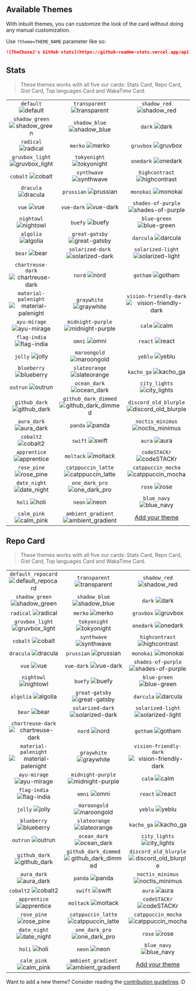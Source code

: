 ## Available Themes

<!-- DO NOT EDIT THIS FILE DIRECTLY -->

With inbuilt themes, you can customize the look of the card without doing any manual customization.

Use `?theme=THEME_NAME` parameter like so:

```md
![TheChaseJ's GitHub stats](https://github-readme-stats.vercel.app/api?username=thechasej&theme=dark&show_icons=true)
```

## Stats

> These themes works with all five our cards: Stats Card, Repo Card, Gist Card, Top languages Card and WakaTime Card.

| | | |
| :--: | :--: | :--: |
| `default` ![default][default] | `transparent` ![transparent][transparent] | `shadow_red` ![shadow_red][shadow_red] |
| `shadow_green` ![shadow_green][shadow_green] | `shadow_blue` ![shadow_blue][shadow_blue] | `dark` ![dark][dark] |
| `radical` ![radical][radical] | `merko` ![merko][merko] | `gruvbox` ![gruvbox][gruvbox] |
| `gruvbox_light` ![gruvbox_light][gruvbox_light] | `tokyonight` ![tokyonight][tokyonight] | `onedark` ![onedark][onedark] |
| `cobalt` ![cobalt][cobalt] | `synthwave` ![synthwave][synthwave] | `highcontrast` ![highcontrast][highcontrast] |
| `dracula` ![dracula][dracula] | `prussian` ![prussian][prussian] | `monokai` ![monokai][monokai] |
| `vue` ![vue][vue] | `vue-dark` ![vue-dark][vue-dark] | `shades-of-purple` ![shades-of-purple][shades-of-purple] |
| `nightowl` ![nightowl][nightowl] | `buefy` ![buefy][buefy] | `blue-green` ![blue-green][blue-green] |
| `algolia` ![algolia][algolia] | `great-gatsby` ![great-gatsby][great-gatsby] | `darcula` ![darcula][darcula] |
| `bear` ![bear][bear] | `solarized-dark` ![solarized-dark][solarized-dark] | `solarized-light` ![solarized-light][solarized-light] |
| `chartreuse-dark` ![chartreuse-dark][chartreuse-dark] | `nord` ![nord][nord] | `gotham` ![gotham][gotham] |
| `material-palenight` ![material-palenight][material-palenight] | `graywhite` ![graywhite][graywhite] | `vision-friendly-dark` ![vision-friendly-dark][vision-friendly-dark] |
| `ayu-mirage` ![ayu-mirage][ayu-mirage] | `midnight-purple` ![midnight-purple][midnight-purple] | `calm` ![calm][calm] |
| `flag-india` ![flag-india][flag-india] | `omni` ![omni][omni] | `react` ![react][react] |
| `jolly` ![jolly][jolly] | `maroongold` ![maroongold][maroongold] | `yeblu` ![yeblu][yeblu] |
| `blueberry` ![blueberry][blueberry] | `slateorange` ![slateorange][slateorange] | `kacho_ga` ![kacho_ga][kacho_ga] |
| `outrun` ![outrun][outrun] | `ocean_dark` ![ocean_dark][ocean_dark] | `city_lights` ![city_lights][city_lights] |
| `github_dark` ![github_dark][github_dark] | `github_dark_dimmed` ![github_dark_dimmed][github_dark_dimmed] | `discord_old_blurple` ![discord_old_blurple][discord_old_blurple] |
| `aura_dark` ![aura_dark][aura_dark] | `panda` ![panda][panda] | `noctis_minimus` ![noctis_minimus][noctis_minimus] |
| `cobalt2` ![cobalt2][cobalt2] | `swift` ![swift][swift] | `aura` ![aura][aura] |
| `apprentice` ![apprentice][apprentice] | `moltack` ![moltack][moltack] | `codeSTACKr` ![codeSTACKr][codeSTACKr] |
| `rose_pine` ![rose_pine][rose_pine] | `catppuccin_latte` ![catppuccin_latte][catppuccin_latte] | `catppuccin_mocha` ![catppuccin_mocha][catppuccin_mocha] |
| `date_night` ![date_night][date_night] | `one_dark_pro` ![one_dark_pro][one_dark_pro] | `rose` ![rose][rose] |
| `holi` ![holi][holi] | `neon` ![neon][neon] | `blue_navy` ![blue_navy][blue_navy] |
| `calm_pink` ![calm_pink][calm_pink] | `ambient_gradient` ![ambient_gradient][ambient_gradient] | [Add your theme][add-theme] |

## Repo Card

> These themes works with all five our cards: Stats Card, Repo Card, Gist Card, Top languages Card and WakaTime Card.

| | | |
| :--: | :--: | :--: |
| `default_repocard` ![default_repocard][default_repocard_repo] | `transparent` ![transparent][transparent_repo] | `shadow_red` ![shadow_red][shadow_red_repo] |
| `shadow_green` ![shadow_green][shadow_green_repo] | `shadow_blue` ![shadow_blue][shadow_blue_repo] | `dark` ![dark][dark_repo] |
| `radical` ![radical][radical_repo] | `merko` ![merko][merko_repo] | `gruvbox` ![gruvbox][gruvbox_repo] |
| `gruvbox_light` ![gruvbox_light][gruvbox_light_repo] | `tokyonight` ![tokyonight][tokyonight_repo] | `onedark` ![onedark][onedark_repo] |
| `cobalt` ![cobalt][cobalt_repo] | `synthwave` ![synthwave][synthwave_repo] | `highcontrast` ![highcontrast][highcontrast_repo] |
| `dracula` ![dracula][dracula_repo] | `prussian` ![prussian][prussian_repo] | `monokai` ![monokai][monokai_repo] |
| `vue` ![vue][vue_repo] | `vue-dark` ![vue-dark][vue-dark_repo] | `shades-of-purple` ![shades-of-purple][shades-of-purple_repo] |
| `nightowl` ![nightowl][nightowl_repo] | `buefy` ![buefy][buefy_repo] | `blue-green` ![blue-green][blue-green_repo] |
| `algolia` ![algolia][algolia_repo] | `great-gatsby` ![great-gatsby][great-gatsby_repo] | `darcula` ![darcula][darcula_repo] |
| `bear` ![bear][bear_repo] | `solarized-dark` ![solarized-dark][solarized-dark_repo] | `solarized-light` ![solarized-light][solarized-light_repo] |
| `chartreuse-dark` ![chartreuse-dark][chartreuse-dark_repo] | `nord` ![nord][nord_repo] | `gotham` ![gotham][gotham_repo] |
| `material-palenight` ![material-palenight][material-palenight_repo] | `graywhite` ![graywhite][graywhite_repo] | `vision-friendly-dark` ![vision-friendly-dark][vision-friendly-dark_repo] |
| `ayu-mirage` ![ayu-mirage][ayu-mirage_repo] | `midnight-purple` ![midnight-purple][midnight-purple_repo] | `calm` ![calm][calm_repo] |
| `flag-india` ![flag-india][flag-india_repo] | `omni` ![omni][omni_repo] | `react` ![react][react_repo] |
| `jolly` ![jolly][jolly_repo] | `maroongold` ![maroongold][maroongold_repo] | `yeblu` ![yeblu][yeblu_repo] |
| `blueberry` ![blueberry][blueberry_repo] | `slateorange` ![slateorange][slateorange_repo] | `kacho_ga` ![kacho_ga][kacho_ga_repo] |
| `outrun` ![outrun][outrun_repo] | `ocean_dark` ![ocean_dark][ocean_dark_repo] | `city_lights` ![city_lights][city_lights_repo] |
| `github_dark` ![github_dark][github_dark_repo] | `github_dark_dimmed` ![github_dark_dimmed][github_dark_dimmed_repo] | `discord_old_blurple` ![discord_old_blurple][discord_old_blurple_repo] |
| `aura_dark` ![aura_dark][aura_dark_repo] | `panda` ![panda][panda_repo] | `noctis_minimus` ![noctis_minimus][noctis_minimus_repo] |
| `cobalt2` ![cobalt2][cobalt2_repo] | `swift` ![swift][swift_repo] | `aura` ![aura][aura_repo] |
| `apprentice` ![apprentice][apprentice_repo] | `moltack` ![moltack][moltack_repo] | `codeSTACKr` ![codeSTACKr][codeSTACKr_repo] |
| `rose_pine` ![rose_pine][rose_pine_repo] | `catppuccin_latte` ![catppuccin_latte][catppuccin_latte_repo] | `catppuccin_mocha` ![catppuccin_mocha][catppuccin_mocha_repo] |
| `date_night` ![date_night][date_night_repo] | `one_dark_pro` ![one_dark_pro][one_dark_pro_repo] | `rose` ![rose][rose_repo] |
| `holi` ![holi][holi_repo] | `neon` ![neon][neon_repo] | `blue_navy` ![blue_navy][blue_navy_repo] |
| `calm_pink` ![calm_pink][calm_pink_repo] | `ambient_gradient` ![ambient_gradient][ambient_gradient_repo] | [Add your theme][add-theme] |


[default]: https://github-readme-stats.vercel.app/api?username=thechasej&show_icons=true&hide=contribs,prs&cache_seconds=86400&theme=default
[default_repocard]: https://github-readme-stats.vercel.app/api?username=thechasej&show_icons=true&hide=contribs,prs&cache_seconds=86400&theme=default_repocard
[transparent]: https://github-readme-stats.vercel.app/api?username=thechasej&show_icons=true&hide=contribs,prs&cache_seconds=86400&theme=transparent
[shadow_red]: https://github-readme-stats.vercel.app/api?username=thechasej&show_icons=true&hide=contribs,prs&cache_seconds=86400&theme=shadow_red
[shadow_green]: https://github-readme-stats.vercel.app/api?username=thechasej&show_icons=true&hide=contribs,prs&cache_seconds=86400&theme=shadow_green
[shadow_blue]: https://github-readme-stats.vercel.app/api?username=thechasej&show_icons=true&hide=contribs,prs&cache_seconds=86400&theme=shadow_blue
[dark]: https://github-readme-stats.vercel.app/api?username=thechasej&show_icons=true&hide=contribs,prs&cache_seconds=86400&theme=dark
[radical]: https://github-readme-stats.vercel.app/api?username=thechasej&show_icons=true&hide=contribs,prs&cache_seconds=86400&theme=radical
[merko]: https://github-readme-stats.vercel.app/api?username=thechasej&show_icons=true&hide=contribs,prs&cache_seconds=86400&theme=merko
[gruvbox]: https://github-readme-stats.vercel.app/api?username=thechasej&show_icons=true&hide=contribs,prs&cache_seconds=86400&theme=gruvbox
[gruvbox_light]: https://github-readme-stats.vercel.app/api?username=thechasej&show_icons=true&hide=contribs,prs&cache_seconds=86400&theme=gruvbox_light
[tokyonight]: https://github-readme-stats.vercel.app/api?username=thechasej&show_icons=true&hide=contribs,prs&cache_seconds=86400&theme=tokyonight
[onedark]: https://github-readme-stats.vercel.app/api?username=thechasej&show_icons=true&hide=contribs,prs&cache_seconds=86400&theme=onedark
[cobalt]: https://github-readme-stats.vercel.app/api?username=thechasej&show_icons=true&hide=contribs,prs&cache_seconds=86400&theme=cobalt
[synthwave]: https://github-readme-stats.vercel.app/api?username=thechasej&show_icons=true&hide=contribs,prs&cache_seconds=86400&theme=synthwave
[highcontrast]: https://github-readme-stats.vercel.app/api?username=thechasej&show_icons=true&hide=contribs,prs&cache_seconds=86400&theme=highcontrast
[dracula]: https://github-readme-stats.vercel.app/api?username=thechasej&show_icons=true&hide=contribs,prs&cache_seconds=86400&theme=dracula
[prussian]: https://github-readme-stats.vercel.app/api?username=thechasej&show_icons=true&hide=contribs,prs&cache_seconds=86400&theme=prussian
[monokai]: https://github-readme-stats.vercel.app/api?username=thechasej&show_icons=true&hide=contribs,prs&cache_seconds=86400&theme=monokai
[vue]: https://github-readme-stats.vercel.app/api?username=thechasej&show_icons=true&hide=contribs,prs&cache_seconds=86400&theme=vue
[vue-dark]: https://github-readme-stats.vercel.app/api?username=thechasej&show_icons=true&hide=contribs,prs&cache_seconds=86400&theme=vue-dark
[shades-of-purple]: https://github-readme-stats.vercel.app/api?username=thechasej&show_icons=true&hide=contribs,prs&cache_seconds=86400&theme=shades-of-purple
[nightowl]: https://github-readme-stats.vercel.app/api?username=thechasej&show_icons=true&hide=contribs,prs&cache_seconds=86400&theme=nightowl
[buefy]: https://github-readme-stats.vercel.app/api?username=thechasej&show_icons=true&hide=contribs,prs&cache_seconds=86400&theme=buefy
[blue-green]: https://github-readme-stats.vercel.app/api?username=thechasej&show_icons=true&hide=contribs,prs&cache_seconds=86400&theme=blue-green
[algolia]: https://github-readme-stats.vercel.app/api?username=thechasej&show_icons=true&hide=contribs,prs&cache_seconds=86400&theme=algolia
[great-gatsby]: https://github-readme-stats.vercel.app/api?username=thechasej&show_icons=true&hide=contribs,prs&cache_seconds=86400&theme=great-gatsby
[darcula]: https://github-readme-stats.vercel.app/api?username=thechasej&show_icons=true&hide=contribs,prs&cache_seconds=86400&theme=darcula
[bear]: https://github-readme-stats.vercel.app/api?username=thechasej&show_icons=true&hide=contribs,prs&cache_seconds=86400&theme=bear
[solarized-dark]: https://github-readme-stats.vercel.app/api?username=thechasej&show_icons=true&hide=contribs,prs&cache_seconds=86400&theme=solarized-dark
[solarized-light]: https://github-readme-stats.vercel.app/api?username=thechasej&show_icons=true&hide=contribs,prs&cache_seconds=86400&theme=solarized-light
[chartreuse-dark]: https://github-readme-stats.vercel.app/api?username=thechasej&show_icons=true&hide=contribs,prs&cache_seconds=86400&theme=chartreuse-dark
[nord]: https://github-readme-stats.vercel.app/api?username=thechasej&show_icons=true&hide=contribs,prs&cache_seconds=86400&theme=nord
[gotham]: https://github-readme-stats.vercel.app/api?username=thechasej&show_icons=true&hide=contribs,prs&cache_seconds=86400&theme=gotham
[material-palenight]: https://github-readme-stats.vercel.app/api?username=thechasej&show_icons=true&hide=contribs,prs&cache_seconds=86400&theme=material-palenight
[graywhite]: https://github-readme-stats.vercel.app/api?username=thechasej&show_icons=true&hide=contribs,prs&cache_seconds=86400&theme=graywhite
[vision-friendly-dark]: https://github-readme-stats.vercel.app/api?username=thechasej&show_icons=true&hide=contribs,prs&cache_seconds=86400&theme=vision-friendly-dark
[ayu-mirage]: https://github-readme-stats.vercel.app/api?username=thechasej&show_icons=true&hide=contribs,prs&cache_seconds=86400&theme=ayu-mirage
[midnight-purple]: https://github-readme-stats.vercel.app/api?username=thechasej&show_icons=true&hide=contribs,prs&cache_seconds=86400&theme=midnight-purple
[calm]: https://github-readme-stats.vercel.app/api?username=thechasej&show_icons=true&hide=contribs,prs&cache_seconds=86400&theme=calm
[flag-india]: https://github-readme-stats.vercel.app/api?username=thechasej&show_icons=true&hide=contribs,prs&cache_seconds=86400&theme=flag-india
[omni]: https://github-readme-stats.vercel.app/api?username=thechasej&show_icons=true&hide=contribs,prs&cache_seconds=86400&theme=omni
[react]: https://github-readme-stats.vercel.app/api?username=thechasej&show_icons=true&hide=contribs,prs&cache_seconds=86400&theme=react
[jolly]: https://github-readme-stats.vercel.app/api?username=thechasej&show_icons=true&hide=contribs,prs&cache_seconds=86400&theme=jolly
[maroongold]: https://github-readme-stats.vercel.app/api?username=thechasej&show_icons=true&hide=contribs,prs&cache_seconds=86400&theme=maroongold
[yeblu]: https://github-readme-stats.vercel.app/api?username=thechasej&show_icons=true&hide=contribs,prs&cache_seconds=86400&theme=yeblu
[blueberry]: https://github-readme-stats.vercel.app/api?username=thechasej&show_icons=true&hide=contribs,prs&cache_seconds=86400&theme=blueberry
[slateorange]: https://github-readme-stats.vercel.app/api?username=thechasej&show_icons=true&hide=contribs,prs&cache_seconds=86400&theme=slateorange
[kacho_ga]: https://github-readme-stats.vercel.app/api?username=thechasej&show_icons=true&hide=contribs,prs&cache_seconds=86400&theme=kacho_ga
[outrun]: https://github-readme-stats.vercel.app/api?username=thechasej&show_icons=true&hide=contribs,prs&cache_seconds=86400&theme=outrun
[ocean_dark]: https://github-readme-stats.vercel.app/api?username=thechasej&show_icons=true&hide=contribs,prs&cache_seconds=86400&theme=ocean_dark
[city_lights]: https://github-readme-stats.vercel.app/api?username=thechasej&show_icons=true&hide=contribs,prs&cache_seconds=86400&theme=city_lights
[github_dark]: https://github-readme-stats.vercel.app/api?username=thechasej&show_icons=true&hide=contribs,prs&cache_seconds=86400&theme=github_dark
[github_dark_dimmed]: https://github-readme-stats.vercel.app/api?username=thechasej&show_icons=true&hide=contribs,prs&cache_seconds=86400&theme=github_dark_dimmed
[discord_old_blurple]: https://github-readme-stats.vercel.app/api?username=thechasej&show_icons=true&hide=contribs,prs&cache_seconds=86400&theme=discord_old_blurple
[aura_dark]: https://github-readme-stats.vercel.app/api?username=thechasej&show_icons=true&hide=contribs,prs&cache_seconds=86400&theme=aura_dark
[panda]: https://github-readme-stats.vercel.app/api?username=thechasej&show_icons=true&hide=contribs,prs&cache_seconds=86400&theme=panda
[noctis_minimus]: https://github-readme-stats.vercel.app/api?username=thechasej&show_icons=true&hide=contribs,prs&cache_seconds=86400&theme=noctis_minimus
[cobalt2]: https://github-readme-stats.vercel.app/api?username=thechasej&show_icons=true&hide=contribs,prs&cache_seconds=86400&theme=cobalt2
[swift]: https://github-readme-stats.vercel.app/api?username=thechasej&show_icons=true&hide=contribs,prs&cache_seconds=86400&theme=swift
[aura]: https://github-readme-stats.vercel.app/api?username=thechasej&show_icons=true&hide=contribs,prs&cache_seconds=86400&theme=aura
[apprentice]: https://github-readme-stats.vercel.app/api?username=thechasej&show_icons=true&hide=contribs,prs&cache_seconds=86400&theme=apprentice
[moltack]: https://github-readme-stats.vercel.app/api?username=thechasej&show_icons=true&hide=contribs,prs&cache_seconds=86400&theme=moltack
[codeSTACKr]: https://github-readme-stats.vercel.app/api?username=thechasej&show_icons=true&hide=contribs,prs&cache_seconds=86400&theme=codeSTACKr
[rose_pine]: https://github-readme-stats.vercel.app/api?username=thechasej&show_icons=true&hide=contribs,prs&cache_seconds=86400&theme=rose_pine
[catppuccin_latte]: https://github-readme-stats.vercel.app/api?username=thechasej&show_icons=true&hide=contribs,prs&cache_seconds=86400&theme=catppuccin_latte
[catppuccin_mocha]: https://github-readme-stats.vercel.app/api?username=thechasej&show_icons=true&hide=contribs,prs&cache_seconds=86400&theme=catppuccin_mocha
[date_night]: https://github-readme-stats.vercel.app/api?username=thechasej&show_icons=true&hide=contribs,prs&cache_seconds=86400&theme=date_night
[one_dark_pro]: https://github-readme-stats.vercel.app/api?username=thechasej&show_icons=true&hide=contribs,prs&cache_seconds=86400&theme=one_dark_pro
[rose]: https://github-readme-stats.vercel.app/api?username=thechasej&show_icons=true&hide=contribs,prs&cache_seconds=86400&theme=rose
[holi]: https://github-readme-stats.vercel.app/api?username=thechasej&show_icons=true&hide=contribs,prs&cache_seconds=86400&theme=holi
[neon]: https://github-readme-stats.vercel.app/api?username=thechasej&show_icons=true&hide=contribs,prs&cache_seconds=86400&theme=neon
[blue_navy]: https://github-readme-stats.vercel.app/api?username=thechasej&show_icons=true&hide=contribs,prs&cache_seconds=86400&theme=blue_navy
[calm_pink]: https://github-readme-stats.vercel.app/api?username=thechasej&show_icons=true&hide=contribs,prs&cache_seconds=86400&theme=calm_pink
[ambient_gradient]: https://github-readme-stats.vercel.app/api?username=thechasej&show_icons=true&hide=contribs,prs&cache_seconds=86400&theme=ambient_gradient


[default_repo]: https://github-readme-stats.vercel.app/api/pin/?username=thechasej&repo=github-readme-stats&cache_seconds=86400&theme=default
[default_repocard_repo]: https://github-readme-stats.vercel.app/api/pin/?username=thechasej&repo=github-readme-stats&cache_seconds=86400&theme=default_repocard
[transparent_repo]: https://github-readme-stats.vercel.app/api/pin/?username=thechasej&repo=github-readme-stats&cache_seconds=86400&theme=transparent
[shadow_red_repo]: https://github-readme-stats.vercel.app/api/pin/?username=thechasej&repo=github-readme-stats&cache_seconds=86400&theme=shadow_red
[shadow_green_repo]: https://github-readme-stats.vercel.app/api/pin/?username=thechasej&repo=github-readme-stats&cache_seconds=86400&theme=shadow_green
[shadow_blue_repo]: https://github-readme-stats.vercel.app/api/pin/?username=thechasej&repo=github-readme-stats&cache_seconds=86400&theme=shadow_blue
[dark_repo]: https://github-readme-stats.vercel.app/api/pin/?username=thechasej&repo=github-readme-stats&cache_seconds=86400&theme=dark
[radical_repo]: https://github-readme-stats.vercel.app/api/pin/?username=thechasej&repo=github-readme-stats&cache_seconds=86400&theme=radical
[merko_repo]: https://github-readme-stats.vercel.app/api/pin/?username=thechasej&repo=github-readme-stats&cache_seconds=86400&theme=merko
[gruvbox_repo]: https://github-readme-stats.vercel.app/api/pin/?username=thechasej&repo=github-readme-stats&cache_seconds=86400&theme=gruvbox
[gruvbox_light_repo]: https://github-readme-stats.vercel.app/api/pin/?username=thechasej&repo=github-readme-stats&cache_seconds=86400&theme=gruvbox_light
[tokyonight_repo]: https://github-readme-stats.vercel.app/api/pin/?username=thechasej&repo=github-readme-stats&cache_seconds=86400&theme=tokyonight
[onedark_repo]: https://github-readme-stats.vercel.app/api/pin/?username=thechasej&repo=github-readme-stats&cache_seconds=86400&theme=onedark
[cobalt_repo]: https://github-readme-stats.vercel.app/api/pin/?username=thechasej&repo=github-readme-stats&cache_seconds=86400&theme=cobalt
[synthwave_repo]: https://github-readme-stats.vercel.app/api/pin/?username=thechasej&repo=github-readme-stats&cache_seconds=86400&theme=synthwave
[highcontrast_repo]: https://github-readme-stats.vercel.app/api/pin/?username=thechasej&repo=github-readme-stats&cache_seconds=86400&theme=highcontrast
[dracula_repo]: https://github-readme-stats.vercel.app/api/pin/?username=thechasej&repo=github-readme-stats&cache_seconds=86400&theme=dracula
[prussian_repo]: https://github-readme-stats.vercel.app/api/pin/?username=thechasej&repo=github-readme-stats&cache_seconds=86400&theme=prussian
[monokai_repo]: https://github-readme-stats.vercel.app/api/pin/?username=thechasej&repo=github-readme-stats&cache_seconds=86400&theme=monokai
[vue_repo]: https://github-readme-stats.vercel.app/api/pin/?username=thechasej&repo=github-readme-stats&cache_seconds=86400&theme=vue
[vue-dark_repo]: https://github-readme-stats.vercel.app/api/pin/?username=thechasej&repo=github-readme-stats&cache_seconds=86400&theme=vue-dark
[shades-of-purple_repo]: https://github-readme-stats.vercel.app/api/pin/?username=thechasej&repo=github-readme-stats&cache_seconds=86400&theme=shades-of-purple
[nightowl_repo]: https://github-readme-stats.vercel.app/api/pin/?username=thechasej&repo=github-readme-stats&cache_seconds=86400&theme=nightowl
[buefy_repo]: https://github-readme-stats.vercel.app/api/pin/?username=thechasej&repo=github-readme-stats&cache_seconds=86400&theme=buefy
[blue-green_repo]: https://github-readme-stats.vercel.app/api/pin/?username=thechasej&repo=github-readme-stats&cache_seconds=86400&theme=blue-green
[algolia_repo]: https://github-readme-stats.vercel.app/api/pin/?username=thechasej&repo=github-readme-stats&cache_seconds=86400&theme=algolia
[great-gatsby_repo]: https://github-readme-stats.vercel.app/api/pin/?username=thechasej&repo=github-readme-stats&cache_seconds=86400&theme=great-gatsby
[darcula_repo]: https://github-readme-stats.vercel.app/api/pin/?username=thechasej&repo=github-readme-stats&cache_seconds=86400&theme=darcula
[bear_repo]: https://github-readme-stats.vercel.app/api/pin/?username=thechasej&repo=github-readme-stats&cache_seconds=86400&theme=bear
[solarized-dark_repo]: https://github-readme-stats.vercel.app/api/pin/?username=thechasej&repo=github-readme-stats&cache_seconds=86400&theme=solarized-dark
[solarized-light_repo]: https://github-readme-stats.vercel.app/api/pin/?username=thechasej&repo=github-readme-stats&cache_seconds=86400&theme=solarized-light
[chartreuse-dark_repo]: https://github-readme-stats.vercel.app/api/pin/?username=thechasej&repo=github-readme-stats&cache_seconds=86400&theme=chartreuse-dark
[nord_repo]: https://github-readme-stats.vercel.app/api/pin/?username=thechasej&repo=github-readme-stats&cache_seconds=86400&theme=nord
[gotham_repo]: https://github-readme-stats.vercel.app/api/pin/?username=thechasej&repo=github-readme-stats&cache_seconds=86400&theme=gotham
[material-palenight_repo]: https://github-readme-stats.vercel.app/api/pin/?username=thechasej&repo=github-readme-stats&cache_seconds=86400&theme=material-palenight
[graywhite_repo]: https://github-readme-stats.vercel.app/api/pin/?username=thechasej&repo=github-readme-stats&cache_seconds=86400&theme=graywhite
[vision-friendly-dark_repo]: https://github-readme-stats.vercel.app/api/pin/?username=thechasej&repo=github-readme-stats&cache_seconds=86400&theme=vision-friendly-dark
[ayu-mirage_repo]: https://github-readme-stats.vercel.app/api/pin/?username=thechasej&repo=github-readme-stats&cache_seconds=86400&theme=ayu-mirage
[midnight-purple_repo]: https://github-readme-stats.vercel.app/api/pin/?username=thechasej&repo=github-readme-stats&cache_seconds=86400&theme=midnight-purple
[calm_repo]: https://github-readme-stats.vercel.app/api/pin/?username=thechasej&repo=github-readme-stats&cache_seconds=86400&theme=calm
[flag-india_repo]: https://github-readme-stats.vercel.app/api/pin/?username=thechasej&repo=github-readme-stats&cache_seconds=86400&theme=flag-india
[omni_repo]: https://github-readme-stats.vercel.app/api/pin/?username=thechasej&repo=github-readme-stats&cache_seconds=86400&theme=omni
[react_repo]: https://github-readme-stats.vercel.app/api/pin/?username=thechasej&repo=github-readme-stats&cache_seconds=86400&theme=react
[jolly_repo]: https://github-readme-stats.vercel.app/api/pin/?username=thechasej&repo=github-readme-stats&cache_seconds=86400&theme=jolly
[maroongold_repo]: https://github-readme-stats.vercel.app/api/pin/?username=thechasej&repo=github-readme-stats&cache_seconds=86400&theme=maroongold
[yeblu_repo]: https://github-readme-stats.vercel.app/api/pin/?username=thechasej&repo=github-readme-stats&cache_seconds=86400&theme=yeblu
[blueberry_repo]: https://github-readme-stats.vercel.app/api/pin/?username=thechasej&repo=github-readme-stats&cache_seconds=86400&theme=blueberry
[slateorange_repo]: https://github-readme-stats.vercel.app/api/pin/?username=thechasej&repo=github-readme-stats&cache_seconds=86400&theme=slateorange
[kacho_ga_repo]: https://github-readme-stats.vercel.app/api/pin/?username=thechasej&repo=github-readme-stats&cache_seconds=86400&theme=kacho_ga
[outrun_repo]: https://github-readme-stats.vercel.app/api/pin/?username=thechasej&repo=github-readme-stats&cache_seconds=86400&theme=outrun
[ocean_dark_repo]: https://github-readme-stats.vercel.app/api/pin/?username=thechasej&repo=github-readme-stats&cache_seconds=86400&theme=ocean_dark
[city_lights_repo]: https://github-readme-stats.vercel.app/api/pin/?username=thechasej&repo=github-readme-stats&cache_seconds=86400&theme=city_lights
[github_dark_repo]: https://github-readme-stats.vercel.app/api/pin/?username=thechasej&repo=github-readme-stats&cache_seconds=86400&theme=github_dark
[github_dark_dimmed_repo]: https://github-readme-stats.vercel.app/api/pin/?username=thechasej&repo=github-readme-stats&cache_seconds=86400&theme=github_dark_dimmed
[discord_old_blurple_repo]: https://github-readme-stats.vercel.app/api/pin/?username=thechasej&repo=github-readme-stats&cache_seconds=86400&theme=discord_old_blurple
[aura_dark_repo]: https://github-readme-stats.vercel.app/api/pin/?username=thechasej&repo=github-readme-stats&cache_seconds=86400&theme=aura_dark
[panda_repo]: https://github-readme-stats.vercel.app/api/pin/?username=thechasej&repo=github-readme-stats&cache_seconds=86400&theme=panda
[noctis_minimus_repo]: https://github-readme-stats.vercel.app/api/pin/?username=thechasej&repo=github-readme-stats&cache_seconds=86400&theme=noctis_minimus
[cobalt2_repo]: https://github-readme-stats.vercel.app/api/pin/?username=thechasej&repo=github-readme-stats&cache_seconds=86400&theme=cobalt2
[swift_repo]: https://github-readme-stats.vercel.app/api/pin/?username=thechasej&repo=github-readme-stats&cache_seconds=86400&theme=swift
[aura_repo]: https://github-readme-stats.vercel.app/api/pin/?username=thechasej&repo=github-readme-stats&cache_seconds=86400&theme=aura
[apprentice_repo]: https://github-readme-stats.vercel.app/api/pin/?username=thechasej&repo=github-readme-stats&cache_seconds=86400&theme=apprentice
[moltack_repo]: https://github-readme-stats.vercel.app/api/pin/?username=thechasej&repo=github-readme-stats&cache_seconds=86400&theme=moltack
[codeSTACKr_repo]: https://github-readme-stats.vercel.app/api/pin/?username=thechasej&repo=github-readme-stats&cache_seconds=86400&theme=codeSTACKr
[rose_pine_repo]: https://github-readme-stats.vercel.app/api/pin/?username=thechasej&repo=github-readme-stats&cache_seconds=86400&theme=rose_pine
[catppuccin_latte_repo]: https://github-readme-stats.vercel.app/api/pin/?username=thechasej&repo=github-readme-stats&cache_seconds=86400&theme=catppuccin_latte
[catppuccin_mocha_repo]: https://github-readme-stats.vercel.app/api/pin/?username=thechasej&repo=github-readme-stats&cache_seconds=86400&theme=catppuccin_mocha
[date_night_repo]: https://github-readme-stats.vercel.app/api/pin/?username=thechasej&repo=github-readme-stats&cache_seconds=86400&theme=date_night
[one_dark_pro_repo]: https://github-readme-stats.vercel.app/api/pin/?username=thechasej&repo=github-readme-stats&cache_seconds=86400&theme=one_dark_pro
[rose_repo]: https://github-readme-stats.vercel.app/api/pin/?username=thechasej&repo=github-readme-stats&cache_seconds=86400&theme=rose
[holi_repo]: https://github-readme-stats.vercel.app/api/pin/?username=thechasej&repo=github-readme-stats&cache_seconds=86400&theme=holi
[neon_repo]: https://github-readme-stats.vercel.app/api/pin/?username=thechasej&repo=github-readme-stats&cache_seconds=86400&theme=neon
[blue_navy_repo]: https://github-readme-stats.vercel.app/api/pin/?username=thechasej&repo=github-readme-stats&cache_seconds=86400&theme=blue_navy
[calm_pink_repo]: https://github-readme-stats.vercel.app/api/pin/?username=thechasej&repo=github-readme-stats&cache_seconds=86400&theme=calm_pink
[ambient_gradient_repo]: https://github-readme-stats.vercel.app/api/pin/?username=thechasej&repo=github-readme-stats&cache_seconds=86400&theme=ambient_gradient


[add-theme]: https://github.com/thechasej/github-readme-stats/edit/master/themes/index.js

Want to add a new theme? Consider reading the [contribution guidelines](../CONTRIBUTING.md#themes-contribution) :D
